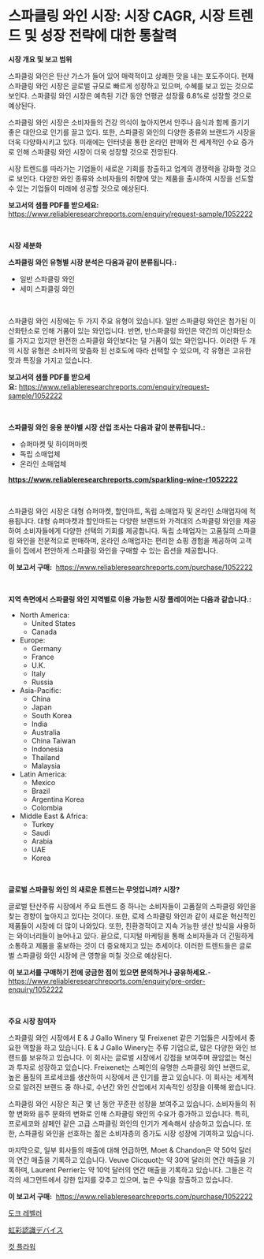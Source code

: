 <p><h1>스파클링 와인 시장: 시장 CAGR, 시장 트렌드 및 성장 전략에 대한 통찰력</h1></p><p><strong>시장 개요 및 보고 범위</strong></p>
<p><p>스파클링 와인은 탄산 가스가 들어 있어 매력적이고 상쾌한 맛을 내는 포도주이다. 현재 스파클링 와인 시장은 글로벌 규모로 빠르게 성장하고 있으며, 수혜를 보고 있는 것으로 보인다. 스파클링 와인 시장은 예측된 기간 동안 연평균 성장률 6.8%로 성장할 것으로 예상된다. </p><p>스파클링 와인 시장은 소비자들의 건강 의식이 높아지면서 안주나 음식과 함께 즐기기 좋은 대안으로 인기를 끌고 있다. 또한, 스파클링 와인의 다양한 종류와 브랜드가 시장을 더욱 다양화시키고 있다. 미래에는 인터넷을 통한 온라인 판매와 전 세계적인 수요 증가로 인해 스파클링 와인 시장이 더욱 성장할 것으로 전망된다.</p><p>시장 트렌드를 따라가는 기업들이 새로운 기회를 창출하고 업계의 경쟁력을 강화할 것으로 보인다. 다양한 와인 종류와 소비자들의 취향에 맞는 제품을 출시하여 시장을 선도할 수 있는 기업들이 미래에 성공할 것으로 예상된다.</p></p>
<p><strong>보고서의 샘플 PDF를 받으세요:</strong> <a href="https://www.reliableresearchreports.com/enquiry/request-sample/1052222">https://www.reliableresearchreports.com/enquiry/request-sample/1052222</a></p>
<p>&nbsp;</p>
<p><strong>시장 세분화</strong></p>
<p><strong>스파클링 와인 유형별 시장 분석은 다음과 같이 분류됩니다.:</strong></p>
<p><ul><li>일반 스파클링 와인</li><li>세미 스파클링 와인</li></ul></p>
<p>&nbsp;</p>
<p><p>스파클링 와인 시장에는 두 가지 주요 유형이 있습니다. 일반 스파클링 와인은 첨가된 이산화탄소로 인해 거품이 있는 와인입니다. 반면, 반스파클링 와인은 약간의 이산화탄소를 가지고 있지만 완전한 스파클링 와인보다는 덜 거품이 있는 와인입니다. 이러한 두 개의 시장 유형은 소비자의 맞춤화 된 선호도에 따라 선택할 수 있으며, 각 유형은 고유한 맛과 특징을 가지고 있습니다.</p></p>
<p><strong>보고서의 샘플 PDF를 받으세요:</strong>&nbsp;<a href="https://www.reliableresearchreports.com/enquiry/request-sample/1052222">https://www.reliableresearchreports.com/enquiry/request-sample/1052222</a></p>
<p>&nbsp;</p>
<p><strong> 스파클링 와인 응용 분야별 시장 산업 조사는 다음과 같이 분류됩니다.:</strong></p>
<p><ul><li>슈퍼마켓 및 하이퍼마켓</li><li>독립 소매업체</li><li>온라인 소매업체</li></ul></p>
<p><strong><a href="https://www.reliableresearchreports.com/sparkling-wine-r1052222">https://www.reliableresearchreports.com/sparkling-wine-r1052222</a></strong></p>
<p>&nbsp;</p>
<p><p>스파클링 와인 시장은 대형 슈퍼마켓, 할인마트, 독립 소매업자 및 온라인 소매업자에 적용됩니다. 대형 슈퍼마켓과 할인마트는 다양한 브랜드와 가격대의 스파클링 와인을 제공하여 소비자들에게 다양한 선택의 기회를 제공합니다. 독립 소매업자는 고품질의 스파클링 와인을 전문적으로 판매하며, 온라인 소매업자는 편리한 쇼핑 경험을 제공하여 고객들이 집에서 편안하게 스파클링 와인을 구매할 수 있는 옵션을 제공합니다.</p></p>
<p><strong>이 보고서 구매:</strong>&nbsp; <a href="https://www.reliableresearchreports.com/purchase/1052222">https://www.reliableresearchreports.com/purchase/1052222</a></p>
<p>&nbsp;</p>
<p><strong>지역 측면에서 스파클링 와인 지역별로 이용 가능한 시장 플레이어는 다음과 같습니다.:</strong></p>
<p><ul>
    <li>
        North America:
        <ul>
            <li>United States</li>
            <li>Canada</li>
        </ul>
    </li>
    <li>
        Europe:
        <ul>
            <li>Germany</li>
            <li>France</li>
            <li>U.K.</li>
            <li>Italy</li>
            <li>Russia</li>
        </ul>
    </li>
    <li>
        Asia-Pacific:
        <ul>
            <li>China</li>
            <li>Japan</li>
            <li>South Korea</li>
            <li>India</li>
            <li>Australia</li>
            <li>China Taiwan</li>
            <li>Indonesia</li>
            <li>Thailand</li>
            <li>Malaysia</li>
        </ul>
    </li>
    <li>
        Latin America:
        <ul>
            <li>Mexico</li>
            <li>Brazil</li>
            <li>Argentina Korea</li>
            <li>Colombia</li>
        </ul>
    </li>
    <li>
        Middle East & Africa:
        <ul>
            <li>Turkey</li>
            <li>Saudi</li>
            <li>Arabia</li>
            <li>UAE</li>
            <li>Korea</li>
        </ul>
    </li>
    </ul></p>
<p>&nbsp;</p>
<p><strong>글로벌 스파클링 와인 의 새로운 트렌드는 무엇입니까? 시장?</strong></p>
<p><p>글로벌 탄산주류 시장에서 주요 트렌드 중 하나는 소비자들이 고품질의 스파클링 와인을 찾는 경향이 높아지고 있다는 것이다. 또한, 로제 스파클링 와인과 같이 새로운 혁신적인 제품들이 시장에 더 많이 나와있다. 또한, 친환경적이고 지속 가능한 생산 방식을 사용하는 와이너리들이 늘어나고 있다. 끝으로, 디지털 마케팅을 통해 소비자들과 더 긴밀하게 소통하고 제품을 홍보하는 것이 더 중요해지고 있는 추세이다. 이러한 트렌드들은 글로벌 스파클링 와인 시장에 큰 영향을 미칠 것으로 예상된다.</p></p>
<p><strong>이 보고서를 구매하기 전에 궁금한 점이 있으면 문의하거나 공유하세요.</strong>- <a href="https://www.reliableresearchreports.com/enquiry/pre-order-enquiry/1052222">https://www.reliableresearchreports.com/enquiry/pre-order-enquiry/1052222</a></p>
<p>&nbsp;</p>
<p><strong>주요 시장 참여자</strong></p>
<p><p>스파클링 와인 시장에서 E & J Gallo Winery 및 Freixenet 같은 기업들은 시장에서 중요한 역할을 하고 있습니다. E & J Gallo Winery는 주류 기업으로, 많은 다양한 와인 브랜드를 보유하고 있습니다. 이 회사는 글로벌 시장에서 강점을 보여주며 끊임없는 혁신과 투자로 성장하고 있습니다. Freixenet는 스페인의 유명한 스파클링 와인 브랜드로, 높은 품질의 프로세코를 생산하여 시장에서 큰 인기를 끌고 있습니다. 이 회사는 세계적으로 알려진 브랜드 중 하나로, 수년간 와인 산업에서 지속적인 성장을 이룩해 왔습니다.</p><p>스파클링 와인 시장은 최근 몇 년 동안 꾸준한 성장을 보여주고 있습니다. 소비자들의 취향 변화와 음주 문화의 변화로 인해 스파클링 와인의 수요가 증가하고 있습니다. 특히, 프로세코와 샴페인 같은 고급 스파클링 와인의 인기가 계속해서 상승하고 있습니다. 또한, 스파클링 와인을 선호하는 젊은 소비자층의 증가도 시장 성장에 기여하고 있습니다.</p><p>마지막으로, 일부 회사들의 매출에 대해 언급하면, Moet & Chandon은 약 50억 달러의 연간 매출을 기록하고 있습니다. Veuve Clicquot는 약 30억 달러의 연간 매출을 기록하며, Laurent Perrier는 약 10억 달러의 연간 매출을 기록하고 있습니다. 그들은 각각의 세그먼트에서 강한 입지를 갖추고 있으며, 높은 수익을 창출하고 있습니다.</p></p>
<p><strong>이 보고서 구매:</strong>&nbsp;&nbsp;<a href="https://www.reliableresearchreports.com/purchase/1052222">https://www.reliableresearchreports.com/purchase/1052222</a></p>
<p><p><a href="https://medium.com/@everettilkinson56562023/%EB%8F%84%ED%81%AC-%EB%A0%88%EB%B2%A8%EB%9F%AC-%EC%8B%9C%EC%9E%A5-%EA%B7%9C%EB%AA%A8%EB%8A%94-%EA%B8%80%EB%A1%9C%EB%B2%8C-%EC%82%B0%EC%97%85%EC%97%90%EC%84%9C-%EA%B0%80%EC%9E%A5-%EC%A2%8B%EC%9D%80-%EB%A7%88%EC%BC%80%ED%8C%85-%EC%B1%84%EB%84%90%EC%9D%84-%EB%82%98%ED%83%80%EB%83%85%EB%8B%88%EB%8B%A4-75b94b8df493">도크 레벨러</a></p><p><a href="https://medium.com/@isomgleason2023/%E3%82%A2%E3%82%A4%E3%83%AA%E3%82%B9%E8%AA%8D%E8%AD%98%E3%83%87%E3%83%90%E3%82%A4%E3%82%B9%E5%B8%82%E5%A0%B4%E3%81%AF-%E5%B8%82%E5%A0%B4%E3%82%B7%E3%82%A7%E3%82%A2-%E5%B8%82%E5%A0%B4%E3%83%88%E3%83%AC%E3%83%B3%E3%83%89-%E5%B8%82%E5%A0%B4%E6%88%90%E9%95%B7%E3%81%AB%E9%96%A2%E3%81%99%E3%82%8B%E6%83%85%E5%A0%B1%E3%82%92%E6%8F%90%E4%BE%9B%E3%81%97%E3%81%BE%E3%81%99-0c04050d7eec">虹彩認識デバイス</a></p><p><a href="https://medium.com/@gummibear5656757/%EC%9E%98%EB%9D%BC%EC%A7%84-%EA%BD%83-%EC%8B%9C%EC%9E%A5-%EA%B7%9C%EB%AA%A8-%EB%B0%8F-%EC%8B%9C%EC%9E%A5-%EB%8F%99%ED%96%A5-%EC%99%84%EB%B2%BD%ED%95%9C-%EC%97%85%EA%B3%84-%EA%B0%9C%EC%9A%94-2024%EB%85%84%EB%B6%80%ED%84%B0-2031%EB%85%84%EA%B9%8C%EC%A7%80-d99323ddf8e6">컷 플라워</a></p></p>